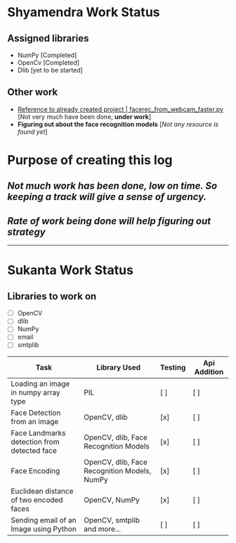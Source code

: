 # Shyamendra Work Status

## Assigned libraries
- NumPy [Completed]
- OpenCv [Completed]
- Dlib [yet to be started]

## Other work 
- [Reference to already created project | facerec_from_webcam_faster.py](https://github.com/ageitgey/face_recognition/blob/master/examples/facerec_from_webcam_faster.py) [Not very much have been done, **under work**]
- **Figuring out about the face recognition models** [*Not any resource is found yet*]

# Purpose of creating this log
*Not much work has been done, low on time. So keeping a track will give a sense of urgency.*
---
*Rate of work being done will help figuring out strategy* 
---

---


# Sukanta Work Status

## Libraries to work on

- [ ] OpenCV
- [ ] dlib
- [ ] NumPy
- [ ] email
- [ ] smtplib

| Task | Library Used | Testing | Api Addition |
| ---- | ------------ | ------- | ------------ |
| Loading an image in numpy array type | PIL | [ ] | [ ] |
| Face Detection from an image | OpenCV, dlib | [x] | [ ] |
| Face Landmarks detection from detected face | OpenCV, dlib, Face Recognition Models | [x] | [ ] |
| Face Encoding | OpenCV, dlib, Face Recognition Models, NumPy | [x] | [ ] |
| Euclidean distance of two encoded faces | OpenCV, NumPy  | [x] | [ ] |
| Sending email of an Image using Python | OpenCV, smtplib and more... | [ ] | [ ] |
